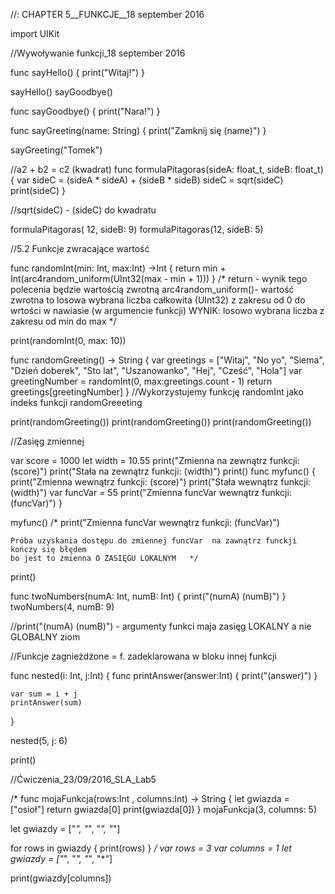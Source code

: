 //: CHAPTER 5__FUNKCJE__18 september 2016


import UIKit

//Wywoływanie funkcji_18 september 2016

func sayHello()
{
print("Witaj!")
}


sayHello()
sayGoodbye()


func sayGoodbye()
{
    print("Nara!")
}

func sayGreeting(name: String)
{
    print("Zamknij się \(name)")
}

sayGreeting("Tomek")



//a2 + b2 = c2 (kwadrat)
func formulaPitagoras(sideA: float_t, sideB: float_t)
{
    var sideC = (sideA * sideA) + (sideB * sideB)
    sideC = sqrt(sideC)
    print(sideC)
}

//sqrt(sideC) - (sideC) do kwadratu

formulaPitagoras( 12, sideB: 9)
formulaPitagoras(12, sideB: 5)


//5.2 Funkcje zwracające wartość

func randomInt(min: Int, max:Int) ->Int
{
    return min + Int(arc4random_uniform(UInt32(max - min + 1)))
}
/*      return - wynik tego polecenia będzie wartością zwrotną
        arc4random_uniform()- wartość zwrotna to losowa wybrana liczba całkowita (UInt32)
        z zakresu od 0 do wrtości w nawiasie (w argumencie funkcji)
        WYNIK: losowo wybrana liczba z zakresu od min do max        */


print(randomInt(0, max: 10))



func randomGreeting() -> String
{
    var greetings = ["Witaj", "No yo", "Siema", "Dzień doberek", "Sto lat", "Uszanowanko", "Hej", "Cześć", "Hola"]
    var greetingNumber = randomInt(0, max:greetings.count - 1)
    return greetings[greetingNumber]
}
//Wykorzystujemy funkcję randomInt jako indeks funkcji randomGreeeting

print(randomGreeting())
print(randomGreeting())
print(randomGreeting())


//Zasięg zmiennej

var score = 1000
let width = 10.55
print("Zmienna na zewnątrz funkcji: \(score)")
print("Stała na zewnątrz funkcji: \(width)")
print()
func myfunc()
{
    print("Zmienna wewnątrz funkcji: \(score)")
    print("Stała wewnątrz funkcji: \(width)")
    var funcVar = 55
    print("Zmienna funcVar wewnątrz funkcji: \(funcVar)")
}

myfunc()
/*  print("Zmienna funcVar wewnątrz funkcji: \(funcVar)")
 
    Próba uzyskania dostępu do zmiennej funcVar  na zawnątrz funckji kończy się błędem
    bo jest to zmienna O ZASIĘGU LOKALNYM   */
print()

func twoNumbers(numA: Int, numB: Int)
{
    print("\(numA) \(numB)")
}
twoNumbers(4, numB: 9)

//print("\(numA)  \(numB)")     - argumenty funkci maja zasięg LOKALNY a nie GLOBALNY ziom




//Funkcje zagnieżdżone = f. zadeklarowana w bloku innej funkcji

func nested(i: Int, j:Int)
{
    func printAnswer(answer:Int)
    {
        print("\(answer)")
    }
    
    var sum = i + j
    printAnswer(sum)
}

nested(5, j: 6)

print()

//Ćwiczenia_23/09/2016_SLA_Lab5

/*
func mojaFunkcja(rows:Int , columns:Int) -> String
{
    let gwiazda = ["osioł"]
    return gwiazda[0]
    print(gwiazda[0])
}
mojaFunkcja(3, columns: 5)



let gwiazdy = ["*", "*", "*", "*"]

for rows in gwiazdy
{
    print(rows)
}
*/
var rows = 3
var columns = 1
let gwiazdy = ["*", "*", "*", "*"]


print(gwiazdy[columns])



